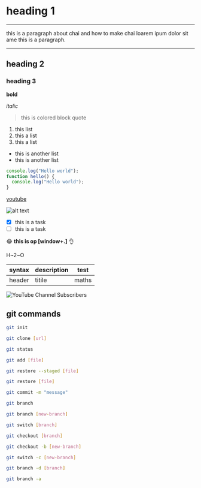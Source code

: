 # heading 1

---

this is a paragraph about chai and how to make chai loarem ipum dolor sit ame this is a paragraph.

---

## heading 2

### heading 3

**bold**

_italic_

> this is colored block quote

1. this list
2. this a list
3. this a list

- this is another list
- this is another list

```javascript
console.log("Hello world");
function hello() {
  console.log("Hello world");
}
```

[youtube](https://youtube.com)

![alt text](https://dfstudio-d420.kxcdn.com/wordpress/wp-content/uploads/2019/06/digital_camera_photo-1080x675.jpg)

- [x] this is a task
- [ ] this is a task

:joy:
**this is op [window+.]** 👌

H~2~O

| syntax | description | test  |
| ------ | ----------- | ----- |
| header | titile      | maths |

![YouTube Channel Subscribers](https://img.shields.io/youtube/channel/subscribers/UCXgGY0wkgOzynnHvSEVmE3A)

## git commands

```bash
git init
```

```bash
git clone [url]
```

```bash
git status
```

```bash
git add [file]

```

```bash
git restore --staged [file]
```

```bash
git restore [file]
```

```bash
git commit -m "message"
```

```bash
git branch
```

```bash
git branch [new-branch]
```

```bash
git switch [branch]
```

```bash
git checkout [branch]
```

```bash
git checkout -b [new-branch]
```

```bash
git switch -c [new-branch]
```

```bash
git branch -d [branch]
```

```bash
git branch -a
```
